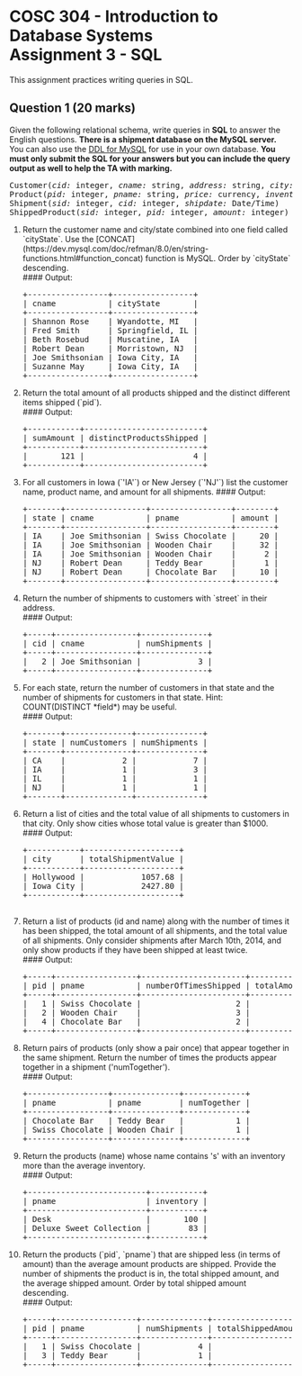 # COSC 304 - Introduction to Database Systems<br>Assignment 3 - SQL

This assignment practices writing queries in SQL.

## Question 1 (20 marks)

Given the following relational schema, write queries in **SQL** to answer the English questions. **There is a shipment database on the MySQL server.** You can also use the [DDL for MySQL](ShipmentMySQL.sql) for use in your own database. **You must only submit the SQL for your answers but you can include the query output as well to help the TA with marking.**

<pre>
Customer(<i>cid:</i> integer, <i>cname:</i> string, <i>address:</i> string, <i>city:</i> string, <i>state:</i> string)
Product(<i>pid:</i> integer, <i>pname:</i> string, <i>price:</i> currency, <i>inventory:</i> integer)
Shipment(<i>sid:</i> integer, <i>cid:</i> integer, <i>shipdate:</i> Date/Time)
ShippedProduct(<i>sid:</i> integer, <i>pid:</i> integer, <i>amount:</i> integer)
</pre>

<ol>
<li> Return the customer name and city/state combined into one field called `cityState`. Use the [CONCAT](https://dev.mysql.com/doc/refman/8.0/en/string-functions.html#function_concat) function is MySQL. Order by `cityState` descending.<br>
#### Output:
<pre>
+-----------------+-----------------+
| cname           | cityState       |
+-----------------+-----------------+
| Shannon Rose    | Wyandotte, MI   |
| Fred Smith      | Springfield, IL |
| Beth Rosebud    | Muscatine, IA   |
| Robert Dean     | Morristown, NJ  |
| Joe Smithsonian | Iowa City, IA   |
| Suzanne May     | Iowa City, IA   |
+-----------------+-----------------+
</pre>
</li>

<li> Return the total amount of all products shipped and the distinct different items shipped (`pid`).
<br>
#### Output:
<pre>
+-----------+-------------------------+
| sumAmount | distinctProductsShipped |
+-----------+-------------------------+
|       121 |                       4 |
+-----------+-------------------------+
</pre>
</li>

<li> For all customers in Iowa (`'IA'`) or New Jersey (`'NJ'`) list the customer name, product name, and amount for all shipments.
#### Output:
<pre>
+-------+-----------------+-----------------+--------+
| state | cname           | pname           | amount |
+-------+-----------------+-----------------+--------+
| IA    | Joe Smithsonian | Swiss Chocolate |     20 |
| IA    | Joe Smithsonian | Wooden Chair    |     32 |
| IA    | Joe Smithsonian | Wooden Chair    |      2 |
| NJ    | Robert Dean     | Teddy Bear      |      1 |
| NJ    | Robert Dean     | Chocolate Bar   |     10 |
+-------+-----------------+-----------------+--------+
</pre>
</li>

<li> Return the number of shipments to customers with `street` in their address.
<br>
#### Output:
<pre>
+-----+-----------------+--------------+
| cid | cname           | numShipments |
+-----+-----------------+--------------+
|   2 | Joe Smithsonian |            3 |
+-----+-----------------+--------------+
</pre>
</li>

<li> For each state, return the number of customers in that state and the number of shipments for customers in that state. Hint: COUNT(DISTINCT *field*) may be useful.<br>
#### Output:
<pre>
+-------+--------------+--------------+
| state | numCustomers | numShipments |
+-------+--------------+--------------+
| CA    |            2 |            7 |
| IA    |            1 |            3 |
| IL    |            1 |            1 |
| NJ    |            1 |            1 |
+-------+--------------+--------------+
</pre>
</li>

<li> Return a list of cities and the total value of all shipments to customers in that city. Only show cities whose total value is greater than $1000.
<br>
#### Output:
<pre>
+-----------+--------------------+
| city      | totalShipmentValue |
+-----------+--------------------+
| Hollywood |            1057.68 |
| Iowa City |            2427.80 |
+-----------+--------------------+

</pre>
</li>

<li> Return a list of products (id and name) along with the number of times it has been shipped, the total amount of all shipments, and the total value of all shipments. Only consider shipments after March 10th, 2014, and only show products if they have been shipped at least twice.
<br>
#### Output:
<pre>
+-----+-----------------+----------------------+--------------------+-------------------+
| pid | pname           | numberOfTimesShipped | totalAmountShipped | totalValueShipped |
+-----+-----------------+----------------------+--------------------+-------------------+
|   1 | Swiss Chocolate |                    2 |                  8 |            263.92 |
|   2 | Wooden Chair    |                    3 |                 50 |           2600.00 |
|   4 | Chocolate Bar   |                    2 |                 35 |            138.25 |
+-----+-----------------+----------------------+--------------------+-------------------+
</pre>
</li>


<li> Return pairs of products (only show a pair once) that appear together in the same shipment. Return the number of times the products appear together in a shipment ('numTogether'). <br>
#### Output:
<pre>
+-----------------+--------------+-------------+
| pname           | pname        | numTogether |
+-----------------+--------------+-------------+
| Chocolate Bar   | Teddy Bear   |           1 |
| Swiss Chocolate | Wooden Chair |           1 |
+-----------------+--------------+-------------+
</pre>
</li>

<li> Return the products (name) whose name contains 's' with an inventory more than the average inventory.<br>
#### Output:
<pre>
+-------------------------+-----------+
| pname                   | inventory |
+-------------------------+-----------+
| Desk                    |       100 |
| Deluxe Sweet Collection |        83 |
+-------------------------+-----------+
</pre>
</li>

<li> Return the products (`pid`, `pname`) that are shipped less (in terms of amount) than the average amount products are shipped. Provide the number of shipments the product is in, the total shipped amount, and the average shipped amount. Order by total shipped amount descending.<br>
#### Output:
<pre>
+-----+-----------------+--------------+--------------------+------------------+
| pid | pname           | numShipments | totalShippedAmount | avgShippedAmount |
+-----+-----------------+--------------+--------------------+------------------+
|   1 | Swiss Chocolate |            4 |                 32 |           8.0000 |
|   3 | Teddy Bear      |            1 |                  1 |           1.0000 |
+-----+-----------------+--------------+--------------------+------------------+
</pre>
</li>


</ol>
